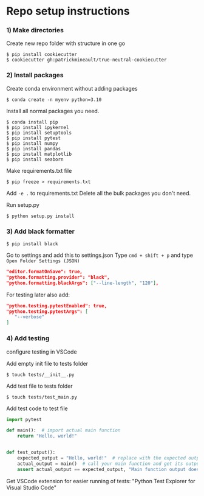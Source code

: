 # Repo setup instructions

### 1) Make directories

Create new repo folder with structure in one go
```console
$ pip install cookiecutter
$ cookiecutter gh:patrickmineault/true-neutral-cookiecutter
```

### 2) Install packages
Create conda environment without adding packages
```console
$ conda create -n myenv python=3.10
```

Install all normal packages you need.
```console
$ conda install pip
$ pip install ipykernel
$ pip install setuptools
$ pip install pytest
$ pip install numpy
$ pip install pandas
$ pip install matplotlib
$ pip install seaborn
```

Make requirements.txt file
```console
$ pip freeze > requirements.txt
```
Add ```-e .``` to requirements.txt
Delete all the bulk packages you don't need.

Run setup.py
```console
$ python setup.py install
```

### 3) Add black formatter
```console
$ pip install black
```
Go to settings and add this to settings.json
Type `cmd + shift + p` and type `Open Folder Settings (JSON)`
```json
"editor.formatOnSave": true,
"python.formatting.provider": "black",
"python.formatting.blackArgs": ["--line-length", "120"],
```
For testing later also add: 
```json
"python.testing.pytestEnabled": true,
"python.testing.pytestArgs": [
   "--verbose"
]
```

### 4) Add testing
configure testing in VSCode

Add empty init file to tests folder
```console
$ touch tests/__init__.py
```

Add test file to tests folder
```console
$ touch tests/test_main.py
```

Add test code to test file
```python
import pytest

def main():  # import actual main function
    return "Hello, world!"


def test_output():
    expected_output = "Hello, world!"  # replace with the expected output of your main function
    actual_output = main()  # call your main function and get its output
    assert actual_output == expected_output, "Main function output does not match expected output"
```

Get VSCode extension for easier running of tests: "Python Test Explorer for Visual Studio Code"